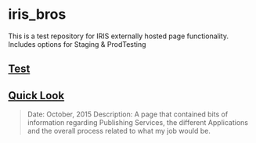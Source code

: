 # iris_bros

This is a test repository for IRIS externally hosted page functionality. Includes options for Staging & ProdTesting

## [Test](https://dejai.github.io/iris_bros)

## [Quick Look](https://dejai.github.io/iris_bros/iris_quicklook.html)
> Date: October, 2015
> Description: A page that contained bits of information regarding Publishing Services, the different Applications and the overall process related to what my job would be.
